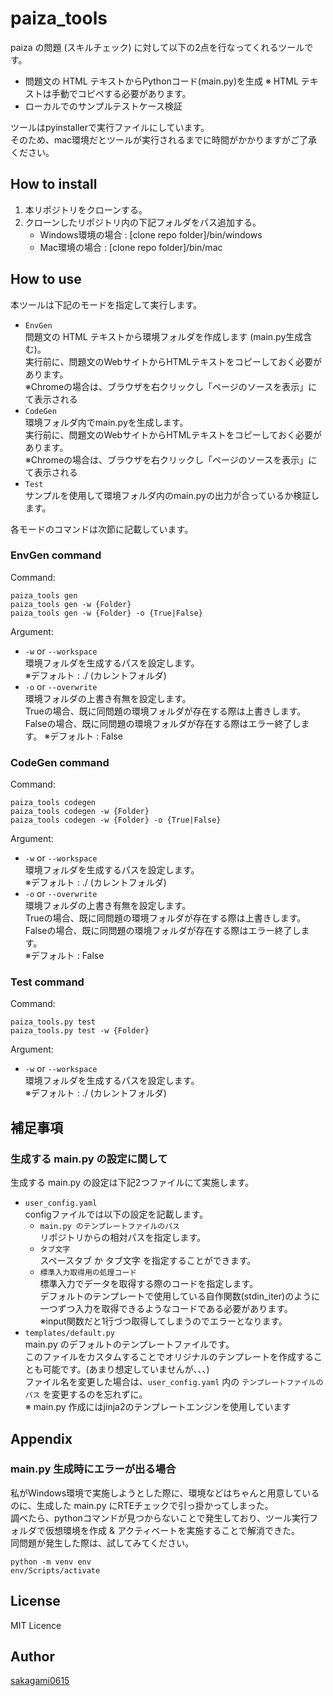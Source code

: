 # **paiza_tools**

paiza の問題 (スキルチェック) に対して以下の2点を行なってくれるツールです。
+ 問題文の HTML テキストからPythonコード(main.py)を生成
  ※ HTML テキストは手動でコピペする必要があります。
+ ローカルでのサンプルテストケース検証

ツールはpyinstallerで実行ファイルにしています。<br>
そのため、mac環境だとツールが実行されるまでに時間がかかりますがご了承ください。

## **How to install**

1. 本リポジトリをクローンする。
2. クローンしたリポジトリ内の下記フォルダをパス追加する。
   + Windows環境の場合 : [clone repo folder]/bin/windows
   + Mac環境の場合 : [clone repo folder]/bin/mac

## **How to use**

本ツールは下記のモードを指定して実行します。
+ `EnvGen`<br>
  問題文の HTML テキストから環境フォルダを作成します (main.py生成含む)。<br>
  実行前に、問題文のWebサイトからHTMLテキストをコピーしておく必要があります。<br>
  ※Chromeの場合は、ブラウザを右クリックし「ページのソースを表示」にて表示される
+ `CodeGen`<br>
  環境フォルダ内でmain.pyを生成します。<br>
  実行前に、問題文のWebサイトからHTMLテキストをコピーしておく必要があります。<br>
  ※Chromeの場合は、ブラウザを右クリックし「ページのソースを表示」にて表示される
+ `Test`<br>
  サンプルを使用して環境フォルダ内のmain.pyの出力が合っているか検証します。

各モードのコマンドは次節に記載しています。

### **EnvGen command**

Command:
```
paiza_tools gen
paiza_tools gen -w {Folder}
paiza_tools gen -w {Folder} -o {True|False}
```

Argument:
+ `-w` or `--workspace`<br>
  環境フォルダを生成するパスを設定します。<br>
  ※デフォルト : ./ (カレントフォルダ)
+ `-o` or `--overwrite`<br>
  環境フォルダの上書き有無を設定します。<br>
  Trueの場合、既に同問題の環境フォルダが存在する際は上書きします。<br>
  Falseの場合、既に同問題の環境フォルダが存在する際はエラー終了します。
  ※デフォルト : False

### **CodeGen command**

Command:
```
paiza_tools codegen
paiza_tools codegen -w {Folder}
paiza_tools codegen -w {Folder} -o {True|False}
```

Argument:
+ `-w` or `--workspace`<br>
  環境フォルダを生成するパスを設定します。<br>
  ※デフォルト : ./ (カレントフォルダ)
+ `-o` or `--overwrite`<br>
  環境フォルダの上書き有無を設定します。<br>
  Trueの場合、既に同問題の環境フォルダが存在する際は上書きします。<br>
  Falseの場合、既に同問題の環境フォルダが存在する際はエラー終了します。<br>
  ※デフォルト : False

### **Test command**

Command:
```
paiza_tools.py test
paiza_tools.py test -w {Folder}
```

Argument:
+ `-w` or `--workspace`<br>
  環境フォルダを生成するパスを設定します。<br>
  ※デフォルト : ./ (カレントフォルダ)


## **補足事項**

### **生成する main.py の設定に関して**

生成する main.py の設定は下記2つファイルにて実施します。
+ `user_config.yaml`<br>
  configファイルでは以下の設定を記載します。
  + `main.py のテンプレートファイルのパス`<br>
    リポジトリからの相対パスを指定します。
  + `タブ文字`<br>
    スペースタブ か タブ文字 を指定することができます。
  + `標準入力取得用の処理コード`<br>
    標準入力でデータを取得する際のコードを指定します。<br>
    デフォルトのテンプレートで使用している自作関数(stdin_iter)のように一つずつ入力を取得できるようなコードである必要があります。<br>
    ※input関数だと1行づつ取得してしまうのでエラーとなります。
+ `templates/default.py`<br>
  main.py のデフォルトのテンプレートファイルです。<br>
  このファイルをカスタムすることでオリジナルのテンプレートを作成することも可能です。(あまり想定していませんが、、、)<br>
  ファイル名を変更した場合は、`user_config.yaml` 内の `テンプレートファイルのパス` を変更するのを忘れずに。<br>
  ※ main.py 作成にはjinja2のテンプレートエンジンを使用しています

## **Appendix**

### main.py 生成時にエラーが出る場合
私がWindows環境で実施しようとした際に、環境などはちゃんと用意しているのに、生成した main.py にRTEチェックで引っ掛かってしまった。<br>
調べたら、pythonコマンドが見つからないことで発生しており、ツール実行フォルダで仮想環境を作成 & アクティベートを実施することで解消できた。<br>
同問題が発生した際は、試してみてください。
```
python -m venv env
env/Scripts/activate
```

## **License**
MIT Licence

## **Author**
[sakagami0615](https://github.com/sakagami0615)
